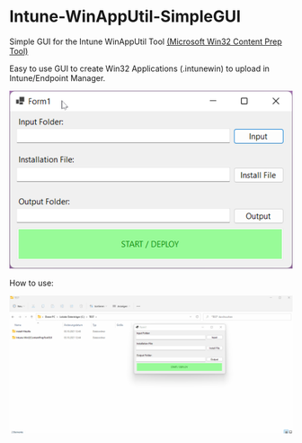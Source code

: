 # Intune-WinAppUtil-SimpleGUI
Simple GUI for the Intune WinAppUtil Tool [(Microsoft Win32 Content Prep Tool)](https://github.com/microsoft/Microsoft-Win32-Content-Prep-Tool "(Microsoft Win32 Content Prep Tool)")

Easy to use GUI to create Win32 Applications (.intunewin) to upload in Intune/Endpoint Manager.

![GUI-Preview](https://raw.githubusercontent.com/xlimit91/Intune-WinAppUtil-SimpleGUI/main/Form1.png?token=AF5SLUEKVNKPVIROGBJFPW3BLBKWQ)

How to use:

![How-to-use](https://raw.githubusercontent.com/xlimit91/Intune-WinAppUtil-SimpleGUI/main/Form1.gif)
